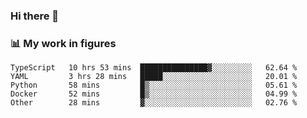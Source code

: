 ### Hi there 👋

### 📊 My work in figures

<!--START_SECTION:waka-->

```text
TypeScript   10 hrs 53 mins  ███████████████▓░░░░░░░░░   62.64 %
YAML         3 hrs 28 mins   █████░░░░░░░░░░░░░░░░░░░░   20.01 %
Python       58 mins         █▒░░░░░░░░░░░░░░░░░░░░░░░   05.61 %
Docker       52 mins         █▒░░░░░░░░░░░░░░░░░░░░░░░   04.99 %
Other        28 mins         ▓░░░░░░░░░░░░░░░░░░░░░░░░   02.76 %
```

<!--END_SECTION:waka-->
